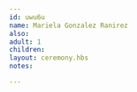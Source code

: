 ```yaml
---
id: uwu6u
name: Mariela Gonzalez Ranirez
also:
adult: 1
children:
layout: ceremony.hbs
notes:

---
```

